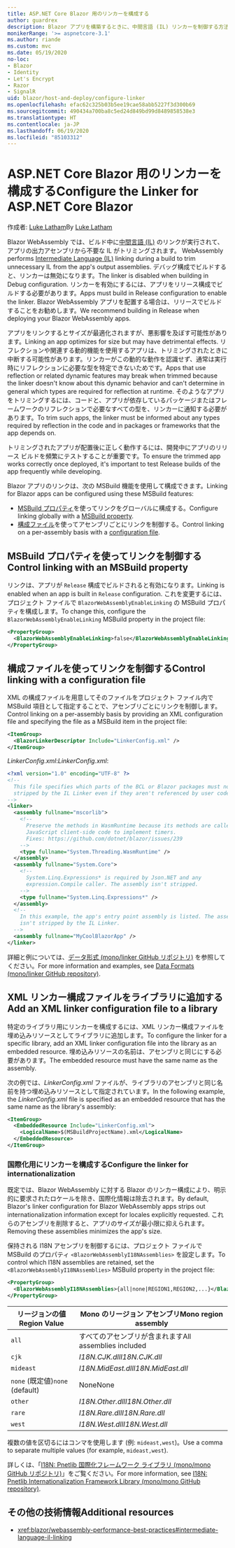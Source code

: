 ```yaml
---
title: ASP.NET Core Blazor 用のリンカーを構成する
author: guardrex
description: Blazor アプリを構築するときに、中間言語 (IL) リンカーを制御する方法について説明します。
monikerRange: '>= aspnetcore-3.1'
ms.author: riande
ms.custom: mvc
ms.date: 05/19/2020
no-loc:
- Blazor
- Identity
- Let's Encrypt
- Razor
- SignalR
uid: blazor/host-and-deploy/configure-linker
ms.openlocfilehash: efac62c325b03b5ee19cae58abb5227f3d300b69
ms.sourcegitcommit: 490434a700ba8c5ed24d849bd99d8489858538e3
ms.translationtype: HT
ms.contentlocale: ja-JP
ms.lasthandoff: 06/19/2020
ms.locfileid: "85103312"
---
```

# <a name="configure-the-linker-for-aspnet-core-blazor"></a><span data-ttu-id="78202-103">ASP.NET Core Blazor 用のリンカーを構成する</span><span class="sxs-lookup"><span data-stu-id="78202-103">Configure the Linker for ASP.NET Core Blazor</span></span>

<span data-ttu-id="78202-104">作成者: [Luke Latham](https://github.com/guardrex)</span><span class="sxs-lookup"><span data-stu-id="78202-104">By [Luke Latham](https://github.com/guardrex)</span></span>

Blazor<span data-ttu-id="78202-105"> WebAssembly では、ビルド中に[中間言語 (IL)](/dotnet/standard/managed-code#intermediate-language--execution) のリンクが実行されて、アプリの出力アセンブリから不要な IL がトリミングされます。</span><span class="sxs-lookup"><span data-stu-id="78202-105"> WebAssembly performs [Intermediate Language (IL)](/dotnet/standard/managed-code#intermediate-language--execution) linking during a build to trim unnecessary IL from the app's output assemblies.</span></span> <span data-ttu-id="78202-106">デバッグ構成でビルドすると、リンカーは無効になります。</span><span class="sxs-lookup"><span data-stu-id="78202-106">The linker is disabled when building in Debug configuration.</span></span> <span data-ttu-id="78202-107">リンカーを有効にするには、アプリをリリース構成でビルドする必要があります。</span><span class="sxs-lookup"><span data-stu-id="78202-107">Apps must build in Release configuration to enable the linker.</span></span> <span data-ttu-id="78202-108">Blazor WebAssembly アプリを配置する場合は、リリースでビルドすることをお勧めします。</span><span class="sxs-lookup"><span data-stu-id="78202-108">We recommend building in Release when deploying your Blazor WebAssembly apps.</span></span> 

<span data-ttu-id="78202-109">アプリをリンクするとサイズが最適化されますが、悪影響を及ぼす可能性があります。</span><span class="sxs-lookup"><span data-stu-id="78202-109">Linking an app optimizes for size but may have detrimental effects.</span></span> <span data-ttu-id="78202-110">リフレクションや関連する動的機能を使用するアプリは、トリミングされたときに中断する可能性があります。リンカーがこの動的な動作を認識せず、通常は実行時にリフレクションに必要な型を特定できないためです。</span><span class="sxs-lookup"><span data-stu-id="78202-110">Apps that use reflection or related dynamic features may break when trimmed because the linker doesn't know about this dynamic behavior and can't determine in general which types are required for reflection at runtime.</span></span> <span data-ttu-id="78202-111">そのようなアプリをトリミングするには、コードと、アプリが依存しているパッケージまたはフレームワークのリフレクションで必要なすべての型を、リンカーに通知する必要があります。</span><span class="sxs-lookup"><span data-stu-id="78202-111">To trim such apps, the linker must be informed about any types required by reflection in the code and in packages or frameworks that the app depends on.</span></span> 

<span data-ttu-id="78202-112">トリミングされたアプリが配置後に正しく動作するには、開発中にアプリのリリース ビルドを頻繁にテストすることが重要です。</span><span class="sxs-lookup"><span data-stu-id="78202-112">To ensure the trimmed app works correctly once deployed, it's important to test Release builds of the app frequently while developing.</span></span>

<span data-ttu-id="78202-113">Blazor アプリのリンクは、次の MSBuild 機能を使用して構成できます。</span><span class="sxs-lookup"><span data-stu-id="78202-113">Linking for Blazor apps can be configured using these MSBuild features:</span></span>

* <span data-ttu-id="78202-114">[MSBuild プロパティ](#control-linking-with-an-msbuild-property)を使ってリンクをグローバルに構成する。</span><span class="sxs-lookup"><span data-stu-id="78202-114">Configure linking globally with a [MSBuild property](#control-linking-with-an-msbuild-property).</span></span>
* <span data-ttu-id="78202-115">[構成ファイル](#control-linking-with-a-configuration-file)を使ってアセンブリごとにリンクを制御する。</span><span class="sxs-lookup"><span data-stu-id="78202-115">Control linking on a per-assembly basis with a [configuration file](#control-linking-with-a-configuration-file).</span></span>

## <a name="control-linking-with-an-msbuild-property"></a><span data-ttu-id="78202-116">MSBuild プロパティを使ってリンクを制御する</span><span class="sxs-lookup"><span data-stu-id="78202-116">Control linking with an MSBuild property</span></span>

<span data-ttu-id="78202-117">リンクは、アプリが `Release` 構成でビルドされると有効になります。</span><span class="sxs-lookup"><span data-stu-id="78202-117">Linking is enabled when an app is built in `Release` configuration.</span></span> <span data-ttu-id="78202-118">これを変更するには、プロジェクト ファイルで `BlazorWebAssemblyEnableLinking` の MSBuild プロパティを構成します。</span><span class="sxs-lookup"><span data-stu-id="78202-118">To change this, configure the `BlazorWebAssemblyEnableLinking` MSBuild property in the project file:</span></span>

```xml
<PropertyGroup>
  <BlazorWebAssemblyEnableLinking>false</BlazorWebAssemblyEnableLinking>
</PropertyGroup>
```

## <a name="control-linking-with-a-configuration-file"></a><span data-ttu-id="78202-119">構成ファイルを使ってリンクを制御する</span><span class="sxs-lookup"><span data-stu-id="78202-119">Control linking with a configuration file</span></span>

<span data-ttu-id="78202-120">XML の構成ファイルを用意してそのファイルをプロジェクト ファイル内で MSBuild 項目として指定することで、アセンブリごとにリンクを制御します。</span><span class="sxs-lookup"><span data-stu-id="78202-120">Control linking on a per-assembly basis by providing an XML configuration file and specifying the file as a MSBuild item in the project file:</span></span>

```xml
<ItemGroup>
  <BlazorLinkerDescriptor Include="LinkerConfig.xml" />
</ItemGroup>
```

<span data-ttu-id="78202-121">*LinkerConfig.xml*:</span><span class="sxs-lookup"><span data-stu-id="78202-121">*LinkerConfig.xml*:</span></span>

```xml
<?xml version="1.0" encoding="UTF-8" ?>
<!--
  This file specifies which parts of the BCL or Blazor packages must not be
  stripped by the IL Linker even if they aren't referenced by user code.
-->
<linker>
  <assembly fullname="mscorlib">
    <!--
      Preserve the methods in WasmRuntime because its methods are called by 
      JavaScript client-side code to implement timers.
      Fixes: https://github.com/dotnet/blazor/issues/239
    -->
    <type fullname="System.Threading.WasmRuntime" />
  </assembly>
  <assembly fullname="System.Core">
    <!--
      System.Linq.Expressions* is required by Json.NET and any 
      expression.Compile caller. The assembly isn't stripped.
    -->
    <type fullname="System.Linq.Expressions*" />
  </assembly>
  <!--
    In this example, the app's entry point assembly is listed. The assembly
    isn't stripped by the IL Linker.
  -->
  <assembly fullname="MyCoolBlazorApp" />
</linker>
```

<span data-ttu-id="78202-122">詳細と例については、[データ形式 (mono/linker GitHub リポジトリ)](https://github.com/mono/linker/blob/master/docs/data-formats.md) を参照してください。</span><span class="sxs-lookup"><span data-stu-id="78202-122">For more information and examples, see [Data Formats (mono/linker GitHub repository)](https://github.com/mono/linker/blob/master/docs/data-formats.md).</span></span>

## <a name="add-an-xml-linker-configuration-file-to-a-library"></a><span data-ttu-id="78202-123">XML リンカー構成ファイルをライブラリに追加する</span><span class="sxs-lookup"><span data-stu-id="78202-123">Add an XML linker configuration file to a library</span></span>

<span data-ttu-id="78202-124">特定のライブラリ用にリンカーを構成するには、XML リンカー構成ファイルを埋め込みリソースとしてライブラリに追加します。</span><span class="sxs-lookup"><span data-stu-id="78202-124">To configure the linker for a specific library, add an XML linker configuration file into the library as an embedded resource.</span></span> <span data-ttu-id="78202-125">埋め込みリソースの名前は、アセンブリと同じにする必要があります。</span><span class="sxs-lookup"><span data-stu-id="78202-125">The embedded resource must have the same name as the assembly.</span></span>

<span data-ttu-id="78202-126">次の例では、*LinkerConfig.xml* ファイルが、ライブラリのアセンブリと同じ名前を持つ埋め込みリソースとして指定されています。</span><span class="sxs-lookup"><span data-stu-id="78202-126">In the following example, the *LinkerConfig.xml* file is specified as an embedded resource that has the same name as the library's assembly:</span></span>

```xml
<ItemGroup>
  <EmbeddedResource Include="LinkerConfig.xml">
    <LogicalName>$(MSBuildProjectName).xml</LogicalName>
  </EmbeddedResource>
</ItemGroup>
```

### <a name="configure-the-linker-for-internationalization"></a><span data-ttu-id="78202-127">国際化用にリンカーを構成する</span><span class="sxs-lookup"><span data-stu-id="78202-127">Configure the linker for internationalization</span></span>

<span data-ttu-id="78202-128">既定では、Blazor WebAssembly に対する Blazor のリンカー構成により、明示的に要求されたロケールを除き、国際化情報は除去されます。</span><span class="sxs-lookup"><span data-stu-id="78202-128">By default, Blazor's linker configuration for Blazor WebAssembly apps strips out internationalization information except for locales explicitly requested.</span></span> <span data-ttu-id="78202-129">これらのアセンブリを削除すると、アプリのサイズが最小限に抑えられます。</span><span class="sxs-lookup"><span data-stu-id="78202-129">Removing these assemblies minimizes the app's size.</span></span>

<span data-ttu-id="78202-130">保持される I18N アセンブリを制御するには、プロジェクト ファイルで MSBuild のプロパティ `<BlazorWebAssemblyI18NAssemblies>` を設定します。</span><span class="sxs-lookup"><span data-stu-id="78202-130">To control which I18N assemblies are retained, set the `<BlazorWebAssemblyI18NAssemblies>` MSBuild property in the project file:</span></span>

```xml
<PropertyGroup>
  <BlazorWebAssemblyI18NAssemblies>{all|none|REGION1,REGION2,...}</BlazorWebAssemblyI18NAssemblies>
</PropertyGroup>
```

| <span data-ttu-id="78202-131">リージョンの値</span><span class="sxs-lookup"><span data-stu-id="78202-131">Region Value</span></span>     | <span data-ttu-id="78202-132">Mono のリージョン アセンブリ</span><span class="sxs-lookup"><span data-stu-id="78202-132">Mono region assembly</span></span>    |
| ---------------- | ----------------------- |
| `all`            | <span data-ttu-id="78202-133">すべてのアセンブリが含まれます</span><span class="sxs-lookup"><span data-stu-id="78202-133">All assemblies included</span></span> |
| `cjk`            | <span data-ttu-id="78202-134">*I18N.CJK.dll*</span><span class="sxs-lookup"><span data-stu-id="78202-134">*I18N.CJK.dll*</span></span>          |
| `mideast`        | <span data-ttu-id="78202-135">*I18N.MidEast.dll*</span><span class="sxs-lookup"><span data-stu-id="78202-135">*I18N.MidEast.dll*</span></span>      |
| <span data-ttu-id="78202-136">`none` (既定値)</span><span class="sxs-lookup"><span data-stu-id="78202-136">`none` (default)</span></span> | <span data-ttu-id="78202-137">None</span><span class="sxs-lookup"><span data-stu-id="78202-137">None</span></span>                    |
| `other`          | <span data-ttu-id="78202-138">*I18N.Other.dll*</span><span class="sxs-lookup"><span data-stu-id="78202-138">*I18N.Other.dll*</span></span>        |
| `rare`           | <span data-ttu-id="78202-139">*I18N.Rare.dll*</span><span class="sxs-lookup"><span data-stu-id="78202-139">*I18N.Rare.dll*</span></span>         |
| `west`           | <span data-ttu-id="78202-140">*I18N.West.dll*</span><span class="sxs-lookup"><span data-stu-id="78202-140">*I18N.West.dll*</span></span>         |

<span data-ttu-id="78202-141">複数の値を区切るにはコンマを使用します (例: `mideast,west`)。</span><span class="sxs-lookup"><span data-stu-id="78202-141">Use a comma to separate multiple values (for example, `mideast,west`).</span></span>

<span data-ttu-id="78202-142">詳しくは、「[I18N: Pnetlib 国際化フレームワーク ライブラリ (mono/mono GitHub リポジトリ)](https://github.com/mono/mono/tree/master/mcs/class/I18N)」をご覧ください。</span><span class="sxs-lookup"><span data-stu-id="78202-142">For more information, see [I18N: Pnetlib Internationalization Framework Library (mono/mono GitHub repository)](https://github.com/mono/mono/tree/master/mcs/class/I18N).</span></span>

## <a name="additional-resources"></a><span data-ttu-id="78202-143">その他の技術情報</span><span class="sxs-lookup"><span data-stu-id="78202-143">Additional resources</span></span>

* <xref:blazor/webassembly-performance-best-practices#intermediate-language-il-linking>
